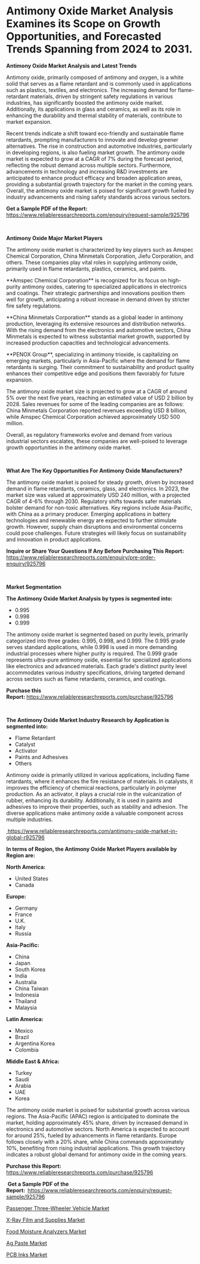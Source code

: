<p><h1>Antimony Oxide Market Analysis Examines its Scope on Growth Opportunities, and Forecasted Trends Spanning from 2024 to 2031.</h1></p><p><strong>Antimony Oxide Market Analysis and Latest Trends</strong></p>
<p><p>Antimony oxide, primarily composed of antimony and oxygen, is a white solid that serves as a flame retardant and is commonly used in applications such as plastics, textiles, and electronics. The increasing demand for flame-retardant materials, driven by stringent safety regulations in various industries, has significantly boosted the antimony oxide market. Additionally, its applications in glass and ceramics, as well as its role in enhancing the durability and thermal stability of materials, contribute to market expansion.</p><p>Recent trends indicate a shift toward eco-friendly and sustainable flame retardants, prompting manufacturers to innovate and develop greener alternatives. The rise in construction and automotive industries, particularly in developing regions, is also fueling market growth. The antimony oxide market is expected to grow at a CAGR of 7% during the forecast period, reflecting the robust demand across multiple sectors. Furthermore, advancements in technology and increasing R&D investments are anticipated to enhance product efficacy and broaden application areas, providing a substantial growth trajectory for the market in the coming years. Overall, the antimony oxide market is poised for significant growth fueled by industry advancements and rising safety standards across various sectors.</p></p>
<p><strong>Get a Sample PDF of the Report:&nbsp;</strong> <a href="https://www.reliableresearchreports.com/enquiry/request-sample/925796?utm_campaign=28&utm_medium=2&utm_source=Github&utm_content=ia&utm_term=09112024&utm_id=antimony-oxide">https://www.reliableresearchreports.com/enquiry/request-sample/925796</a></p>
<p>&nbsp;</p>
<p><strong>Antimony Oxide Major Market Players</strong></p>
<p><p>The antimony oxide market is characterized by key players such as Amspec Chemical Corporation, China Minmetals Corporation, Jiefu Corporation, and others. These companies play vital roles in supplying antimony oxide, primarily used in flame retardants, plastics, ceramics, and paints.</p><p>**Amspec Chemical Corporation** is recognized for its focus on high-purity antimony oxides, catering to specialized applications in electronics and coatings. Their strategic partnerships and innovations position them well for growth, anticipating a robust increase in demand driven by stricter fire safety regulations.</p><p>**China Minmetals Corporation** stands as a global leader in antimony production, leveraging its extensive resources and distribution networks. With the rising demand from the electronics and automotive sectors, China Minmetals is expected to witness substantial market growth, supported by increased production capacities and technological advancements.</p><p>**PENOX Group**, specializing in antimony trioxide, is capitalizing on emerging markets, particularly in Asia-Pacific where the demand for flame retardants is surging. Their commitment to sustainability and product quality enhances their competitive edge and positions them favorably for future expansion.</p><p>The antimony oxide market size is projected to grow at a CAGR of around 5% over the next five years, reaching an estimated value of USD 2 billion by 2028. Sales revenues for some of the leading companies are as follows: China Minmetals Corporation reported revenues exceeding USD 8 billion, while Amspec Chemical Corporation achieved approximately USD 500 million. </p><p>Overall, as regulatory frameworks evolve and demand from various industrial sectors escalates, these companies are well-poised to leverage growth opportunities in the antimony oxide market.</p></p>
<p>&nbsp;</p>
<p><strong>What Are The Key Opportunities For Antimony Oxide Manufacturers?</strong></p>
<p><p>The antimony oxide market is poised for steady growth, driven by increased demand in flame retardants, ceramics, glass, and electronics. In 2023, the market size was valued at approximately USD 240 million, with a projected CAGR of 4-6% through 2030. Regulatory shifts towards safer materials bolster demand for non-toxic alternatives. Key regions include Asia-Pacific, with China as a primary producer. Emerging applications in battery technologies and renewable energy are expected to further stimulate growth. However, supply chain disruptions and environmental concerns could pose challenges. Future strategies will likely focus on sustainability and innovation in product applications.</p></p>
<p><strong>Inquire or Share Your Questions If Any Before Purchasing This Report:</strong> <a href="https://www.reliableresearchreports.com/enquiry/pre-order-enquiry/925796?utm_campaign=28&utm_medium=2&utm_source=Github&utm_content=ia&utm_term=09112024&utm_id=antimony-oxide">https://www.reliableresearchreports.com/enquiry/pre-order-enquiry/925796</a></p>
<p>&nbsp;</p>
<p><strong>Market Segmentation</strong></p>
<p><strong>The Antimony Oxide Market Analysis by types is segmented into:</strong></p>
<p><ul><li>0.995</li><li>0.998</li><li>0.999</li></ul></p>
<p><p>The antimony oxide market is segmented based on purity levels, primarily categorized into three grades: 0.995, 0.998, and 0.999. The 0.995 grade serves standard applications, while 0.998 is used in more demanding industrial processes where higher purity is required. The 0.999 grade represents ultra-pure antimony oxide, essential for specialized applications like electronics and advanced materials. Each grade's distinct purity level accommodates various industry specifications, driving targeted demand across sectors such as flame retardants, ceramics, and coatings.</p></p>
<p><strong>Purchase this Report:&nbsp;</strong><a href="https://www.reliableresearchreports.com/purchase/925796?utm_campaign=28&utm_medium=2&utm_source=Github&utm_content=ia&utm_term=09112024&utm_id=antimony-oxide">https://www.reliableresearchreports.com/purchase/925796</a></p>
<p>&nbsp;</p>
<p><strong>The Antimony Oxide Market Industry Research by Application is segmented into:</strong></p>
<p><ul><li>Flame Retardant</li><li>Catalyst</li><li>Activator</li><li>Paints and Adhesives</li><li>Others</li></ul></p>
<p><p>Antimony oxide is primarily utilized in various applications, including flame retardants, where it enhances the fire resistance of materials. In catalysts, it improves the efficiency of chemical reactions, particularly in polymer production. As an activator, it plays a crucial role in the vulcanization of rubber, enhancing its durability. Additionally, it is used in paints and adhesives to improve their properties, such as stability and adhesion. The diverse applications make antimony oxide a valuable component across multiple industries.</p></p>
<p><a href="https://www.reliableresearchreports.com/antimony-oxide-market-in-global-r925796?utm_campaign=28&utm_medium=2&utm_source=Github&utm_content=ia&utm_term=09112024&utm_id=antimony-oxide">&nbsp;https://www.reliableresearchreports.com/antimony-oxide-market-in-global-r925796</a></p>
<p><strong>In terms of Region, the Antimony Oxide Market Players available by Region are:</strong></p>
<p>
    <p> <strong> North America: </strong>
        <ul>
            <li>United States</li>
            <li>Canada</li>
        </ul>
        </p> 
    <p> <strong> Europe: </strong>
        <ul>
            <li>Germany</li>
            <li>France</li>
            <li>U.K.</li>
            <li>Italy</li>
            <li>Russia</li>
        </ul>
        </p> 
    <p> <strong> Asia-Pacific: </strong>
        <ul>
            <li>China</li>
            <li>Japan</li>
            <li>South Korea</li>
            <li>India</li>
            <li>Australia</li>
            <li>China Taiwan</li>
            <li>Indonesia</li>
            <li>Thailand</li>
            <li>Malaysia</li>
        </ul>
        </p> 
    <p> <strong> Latin America: </strong>
        <ul>
            <li>Mexico</li>
            <li>Brazil</li>
            <li>Argentina Korea</li>
            <li>Colombia</li>
        </ul>
        </p> 
    <p> <strong> Middle East & Africa: </strong>
        <ul>
            <li>Turkey</li>
            <li>Saudi</li>
            <li>Arabia</li>
            <li>UAE</li>
            <li>Korea</li>
        </ul>
    </p>
    </p>
<p><p>The antimony oxide market is poised for substantial growth across various regions. The Asia-Pacific (APAC) region is anticipated to dominate the market, holding approximately 45% share, driven by increased demand in electronics and automotive sectors. North America is expected to account for around 25%, fueled by advancements in flame retardants. Europe follows closely with a 20% share, while China commands approximately 10%, benefiting from rising industrial applications. This growth trajectory indicates a robust global demand for antimony oxide in the coming years.</p></p>
<p><strong>Purchase this Report: </strong><a href="https://www.reliableresearchreports.com/purchase/925796?utm_campaign=28&utm_medium=2&utm_source=Github&utm_content=ia&utm_term=09112024&utm_id=antimony-oxide">https://www.reliableresearchreports.com/purchase/925796</a></p>
<p>&nbsp;<strong>Get a Sample PDF of the Report:&nbsp;&nbsp;</strong><a href="https://www.reliableresearchreports.com/enquiry/request-sample/925796?utm_campaign=28&utm_medium=2&utm_source=Github&utm_content=ia&utm_term=09112024&utm_id=antimony-oxide">https://www.reliableresearchreports.com/enquiry/request-sample/925796</a></p>
<p><strong></strong></p>
<p><p><a href="https://www.linkedin.com/pulse/mapping-passenger-three-wheeler-vehicle-market-trends-ed5se?utm_campaign=28&utm_medium=2&utm_source=Github&utm_content=ia&utm_term=09112024&utm_id=antimony-oxide">Passenger Three-Wheeler Vehicle Market</a></p><p><a href="https://issuu.com/reportprime-2/docs/x-ray-film-and-supplies-market-size_7358b421af0205?utm_campaign=28&utm_medium=2&utm_source=Github&utm_content=ia&utm_term=09112024&utm_id=antimony-oxide">X-Ray Film and Supplies Market</a></p><p><a href="https://issuu.com/reportprime-2/docs/food-moisture-analyzers-market-size_e8980dc08b0a4c?utm_campaign=28&utm_medium=2&utm_source=Github&utm_content=ia&utm_term=09112024&utm_id=antimony-oxide">Food Moisture Analyzers Market</a></p><p><a href="https://github.com/NathanColeman327/Market-Research-Report-List-1/blob/main/ag-paste-market.md?utm_campaign=28&utm_medium=2&utm_source=Github&utm_content=ia&utm_term=09112024&utm_id=antimony-oxide">Ag Paste Market</a></p><p><a href="https://github.com/OrlandoHBarks/Market-Research-Report-List-1/blob/main/pcb-inks-market.md?utm_campaign=28&utm_medium=2&utm_source=Github&utm_content=ia&utm_term=09112024&utm_id=antimony-oxide">PCB Inks Market</a></p></p>